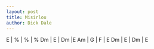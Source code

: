 ```yaml
---
layout: post
title: Misirlou
author: Dick Dale
---
```


<canvas class="chords">E | % | % | %
Dm | E | Dm |E
Am | G | F | E 
Dm | E | Dm | E</canvas>





